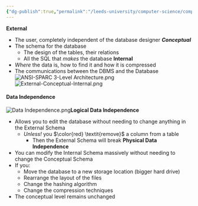 ```yaml
---
{"dg-publish":true,"permalink":"/leeds-university/computer-science/compulsory-modules/databases/2-database-environment-and-architecture/2-database-environment-and-architecture/"}
---
```


**External**
- The user, completely independent of the database designer
***Conceptual***
- The schema for the database
	- The design of the tables, their relations
	- All the SQL that *makes* the database
**Internal**
- *Where* the data is, how to find it and how it is compressed
- The communications between the DBMS and the Database
![ANSI-SPARC 3-Level Architecture.png](/img/user/Leeds%20University/Computer%20Science/Compulsory%20Modules/Databases/2.%20Database%20Environment%20&%20Architecture/images/ANSI-SPARC%203-Level%20Architecture.png)
![External-Conceptual-Internal.png](/img/user/Leeds%20University/Computer%20Science/Compulsory%20Modules/Databases/2.%20Database%20Environment%20&%20Architecture/images/External-Conceptual-Internal.png)
#### Data Independence
![Data Independence.png](/img/user/Leeds%20University/Computer%20Science/Compulsory%20Modules/Databases/2.%20Database%20Environment%20&%20Architecture/images/Data%20Independence.png)**Logical Data Independence**
- Allows you to edit the database without needing to change anything in the External Schema
	- *Unless!* you $\color{red} \textit{remove}$ a column from a table
		- Then the External Schema will break
**Physical Data Independence**
- You can modify the Internal Schema massively without needing to change the Conceptual Schema
- If you:
	- Move the database to a new storage location (bigger hard drive)
	- Rearrange the layout of the files
	- Change the hashing algorithm
	- Change the compression techniques
- The conceptual level remains unchanged
